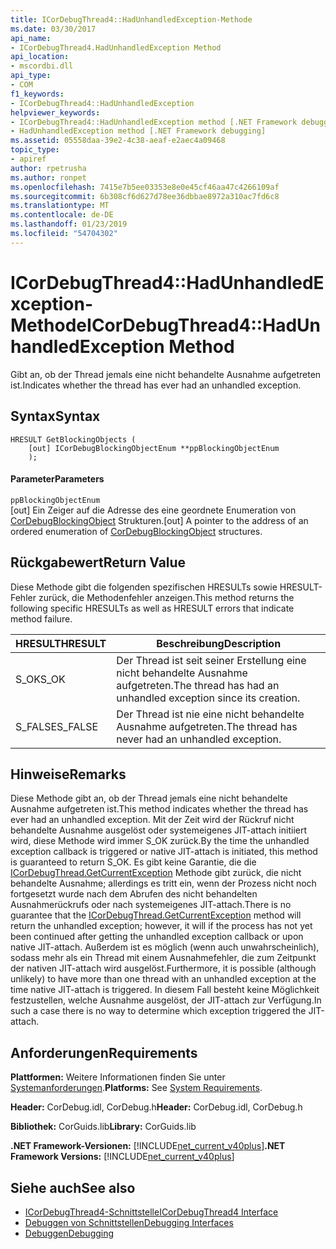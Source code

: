 ```yaml
---
title: ICorDebugThread4::HadUnhandledException-Methode
ms.date: 03/30/2017
api_name:
- ICorDebugThread4.HadUnhandledException Method
api_location:
- mscordbi.dll
api_type:
- COM
f1_keywords:
- ICorDebugThread4::HadUnhandledException
helpviewer_keywords:
- ICorDebugThread4::HadUnhandledException method [.NET Framework debugging]
- HadUnhandledException method [.NET Framework debugging]
ms.assetid: 05558daa-39e2-4c38-aeaf-e2aec4a09468
topic_type:
- apiref
author: rpetrusha
ms.author: ronpet
ms.openlocfilehash: 7415e7b5ee03353e8e0e45cf46aa47c4266109af
ms.sourcegitcommit: 6b308cf6d627d78ee36dbbae8972a310ac7fd6c8
ms.translationtype: MT
ms.contentlocale: de-DE
ms.lasthandoff: 01/23/2019
ms.locfileid: "54704302"
---
```

# <a name="icordebugthread4hadunhandledexception-method"></a><span data-ttu-id="06575-102">ICorDebugThread4::HadUnhandledException-Methode</span><span class="sxs-lookup"><span data-stu-id="06575-102">ICorDebugThread4::HadUnhandledException Method</span></span>
<span data-ttu-id="06575-103">Gibt an, ob der Thread jemals eine nicht behandelte Ausnahme aufgetreten ist.</span><span class="sxs-lookup"><span data-stu-id="06575-103">Indicates whether the thread has ever had an unhandled exception.</span></span>  
  
## <a name="syntax"></a><span data-ttu-id="06575-104">Syntax</span><span class="sxs-lookup"><span data-stu-id="06575-104">Syntax</span></span>  
  
```  
HRESULT GetBlockingObjects (  
    [out] ICorDebugBlockingObjectEnum **ppBlockingObjectEnum  
    );  
```  
  
#### <a name="parameters"></a><span data-ttu-id="06575-105">Parameter</span><span class="sxs-lookup"><span data-stu-id="06575-105">Parameters</span></span>  
 `ppBlockingObjectEnum`  
 <span data-ttu-id="06575-106">[out] Ein Zeiger auf die Adresse des eine geordnete Enumeration von [CorDebugBlockingObject](../../../../docs/framework/unmanaged-api/debugging/cordebugblockingobject-structure.md) Strukturen.</span><span class="sxs-lookup"><span data-stu-id="06575-106">[out] A pointer to the address of an ordered enumeration of [CorDebugBlockingObject](../../../../docs/framework/unmanaged-api/debugging/cordebugblockingobject-structure.md) structures.</span></span>  
  
## <a name="return-value"></a><span data-ttu-id="06575-107">Rückgabewert</span><span class="sxs-lookup"><span data-stu-id="06575-107">Return Value</span></span>  
 <span data-ttu-id="06575-108">Diese Methode gibt die folgenden spezifischen HRESULTs sowie HRESULT-Fehler zurück, die Methodenfehler anzeigen.</span><span class="sxs-lookup"><span data-stu-id="06575-108">This method returns the following specific HRESULTs as well as HRESULT errors that indicate method failure.</span></span>  
  
|<span data-ttu-id="06575-109">HRESULT</span><span class="sxs-lookup"><span data-stu-id="06575-109">HRESULT</span></span>|<span data-ttu-id="06575-110">Beschreibung</span><span class="sxs-lookup"><span data-stu-id="06575-110">Description</span></span>|  
|-------------|-----------------|  
|<span data-ttu-id="06575-111">S_OK</span><span class="sxs-lookup"><span data-stu-id="06575-111">S_OK</span></span>|<span data-ttu-id="06575-112">Der Thread ist seit seiner Erstellung eine nicht behandelte Ausnahme aufgetreten.</span><span class="sxs-lookup"><span data-stu-id="06575-112">The thread has had an unhandled exception since its creation.</span></span>|  
|<span data-ttu-id="06575-113">S_FALSE</span><span class="sxs-lookup"><span data-stu-id="06575-113">S_FALSE</span></span>|<span data-ttu-id="06575-114">Der Thread ist nie eine nicht behandelte Ausnahme aufgetreten.</span><span class="sxs-lookup"><span data-stu-id="06575-114">The thread has never had an unhandled exception.</span></span>|  
  
## <a name="remarks"></a><span data-ttu-id="06575-115">Hinweise</span><span class="sxs-lookup"><span data-stu-id="06575-115">Remarks</span></span>  
 <span data-ttu-id="06575-116">Diese Methode gibt an, ob der Thread jemals eine nicht behandelte Ausnahme aufgetreten ist.</span><span class="sxs-lookup"><span data-stu-id="06575-116">This method indicates whether the thread has ever had an unhandled exception.</span></span> <span data-ttu-id="06575-117">Mit der Zeit wird der Rückruf nicht behandelte Ausnahme ausgelöst oder systemeigenes JIT-attach initiiert wird, diese Methode wird immer S_OK zurück.</span><span class="sxs-lookup"><span data-stu-id="06575-117">By the time the unhandled exception callback is triggered or native JIT-attach is initiated, this method is guaranteed to return S_OK.</span></span> <span data-ttu-id="06575-118">Es gibt keine Garantie, die die [ICorDebugThread.GetCurrentException](../../../../docs/framework/unmanaged-api/debugging/icordebugthread-getcurrentexception-method.md) Methode gibt zurück, die nicht behandelte Ausnahme; allerdings es tritt ein, wenn der Prozess nicht noch fortgesetzt wurde nach dem Abrufen des nicht behandelten Ausnahmerückrufs oder nach systemeigenes JIT-attach.</span><span class="sxs-lookup"><span data-stu-id="06575-118">There is no guarantee that the [ICorDebugThread.GetCurrentException](../../../../docs/framework/unmanaged-api/debugging/icordebugthread-getcurrentexception-method.md) method will return the unhandled exception; however, it will if the process has not yet been continued after getting the unhandled exception callback or upon native JIT-attach.</span></span> <span data-ttu-id="06575-119">Außerdem ist es möglich (wenn auch unwahrscheinlich), sodass mehr als ein Thread mit einem Ausnahmefehler, die zum Zeitpunkt der nativen JIT-attach wird ausgelöst.</span><span class="sxs-lookup"><span data-stu-id="06575-119">Furthermore, it is possible (although unlikely) to have more than one thread with an unhandled exception at the time native JIT-attach is triggered.</span></span> <span data-ttu-id="06575-120">In diesem Fall besteht keine Möglichkeit festzustellen, welche Ausnahme ausgelöst, der JIT-attach zur Verfügung.</span><span class="sxs-lookup"><span data-stu-id="06575-120">In such a case there is no way to determine which exception triggered the JIT-attach.</span></span>  
  
## <a name="requirements"></a><span data-ttu-id="06575-121">Anforderungen</span><span class="sxs-lookup"><span data-stu-id="06575-121">Requirements</span></span>  
 <span data-ttu-id="06575-122">**Plattformen:** Weitere Informationen finden Sie unter [Systemanforderungen](../../../../docs/framework/get-started/system-requirements.md).</span><span class="sxs-lookup"><span data-stu-id="06575-122">**Platforms:** See [System Requirements](../../../../docs/framework/get-started/system-requirements.md).</span></span>  
  
 <span data-ttu-id="06575-123">**Header:** CorDebug.idl, CorDebug.h</span><span class="sxs-lookup"><span data-stu-id="06575-123">**Header:** CorDebug.idl, CorDebug.h</span></span>  
  
 <span data-ttu-id="06575-124">**Bibliothek:** CorGuids.lib</span><span class="sxs-lookup"><span data-stu-id="06575-124">**Library:** CorGuids.lib</span></span>  
  
 <span data-ttu-id="06575-125">**.NET Framework-Versionen:** [!INCLUDE[net_current_v40plus](../../../../includes/net-current-v40plus-md.md)]</span><span class="sxs-lookup"><span data-stu-id="06575-125">**.NET Framework Versions:** [!INCLUDE[net_current_v40plus](../../../../includes/net-current-v40plus-md.md)]</span></span>  
  
## <a name="see-also"></a><span data-ttu-id="06575-126">Siehe auch</span><span class="sxs-lookup"><span data-stu-id="06575-126">See also</span></span>
- [<span data-ttu-id="06575-127">ICorDebugThread4-Schnittstelle</span><span class="sxs-lookup"><span data-stu-id="06575-127">ICorDebugThread4 Interface</span></span>](../../../../docs/framework/unmanaged-api/debugging/icordebugthread4-interface.md)
- [<span data-ttu-id="06575-128">Debuggen von Schnittstellen</span><span class="sxs-lookup"><span data-stu-id="06575-128">Debugging Interfaces</span></span>](../../../../docs/framework/unmanaged-api/debugging/debugging-interfaces.md)
- [<span data-ttu-id="06575-129">Debuggen</span><span class="sxs-lookup"><span data-stu-id="06575-129">Debugging</span></span>](../../../../docs/framework/unmanaged-api/debugging/index.md)
